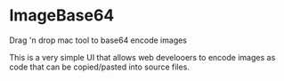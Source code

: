 # ImageBase64
Drag 'n drop mac tool to base64 encode images

This is a very simple UI that allows web develooers to encode images as code that can be copied/pasted into source files.
